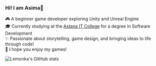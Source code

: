 ### Hi! I am Asima🍋

🎮 A beginner game developer exploring Unity and Unreal Engine<br/>
🎓 Currently studying at the [Astana IT College](https://astanait.edu.kz/) for a degree in Software Development<br/>
✨ Passionate about storytelling, game design, and bringing ideas to life through code!<br/>
💙 I hope you enjoy my games!<br/>

![Lemonka's GitHub stats](https://github-readme-stats.vercel.app/api?username=AsimaDzh&show_icons=true&theme=blueberry&bg_color=00000000&border_color=fcdd76)
